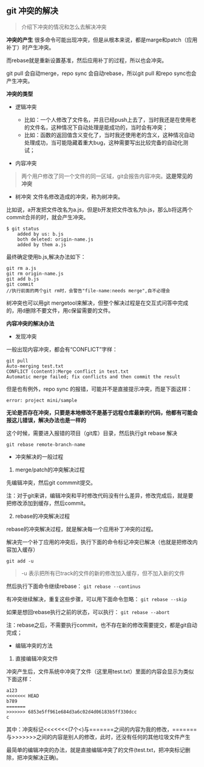 ## git 冲突的解决

> 介绍下冲突的情况和怎么去解决冲突

**冲突的产生**
很多命令可能出现冲突，但是从根本来说，都是marge和patch（应用补丁）时产生冲突。

而rebase就是重新设置基准，然后应用补丁的过程，所以也会冲突。

git pull 会自动merge，repo sync 会自动rebase，所以git pull 和repo sync也会产生冲突。

**冲突的类型**
- 逻辑冲突
    - 比如：一个人修改了文件名，并且已经push上去了，当时我还是在使用老的文件名，这种情况下自动处理是能成功的，当时会有冲突；
    - 比如：函数的返回值含义变化了，当时我还使用老的含义，这种情况自动处理成功，当可能隐藏着重大bug，这种需要写出比较完备的自动化测试；
    
- 内容冲突
> 两个用户修改了同一个文件的同一区域，git会报告内容冲突。**这是常见的冲突**

- 树冲突
文件名修改造成的冲突，称为树冲突。

比如说，a开发把文件改名为a.js，但是b开发把文件改名为b.js，那么b将这两个commit合并的时，就会产生冲突。

```
$ git status
    added by us: b.js
    both deleted: origin-name.js
    added by them a.js
```
最终确定使用b.js,解决办法如下：

```
git rm a.js
git rm origin-name.js
git add b.js
git commit
//执行前面的两个git rm时，会警告"file-name:needs merge",自不必理会
```
树冲突也可以用git mergetool来解决，但整个解决过程是在交互式问答中完成的，用d删除不要文件，用c保留需要的文件。

**内容冲突的解决办法**

- 发现冲突

一般出现内容冲突，都会有“CONFLICT”字样：

```
git pull
Auto-merging test.txt
CONFLICT (content):Merge conflict in test.txt
Automatic merge failed; fix conflicts and then commit the result
```

但是也有例外，repo sync 的报错，可能并不是直接提示冲突，而是下面这样：

```
error: project mini/sample
```
**无论是否存在冲突，只要是本地修改不是基于远程仓库最新的代码，他都有可能会报这儿错误，解决办法也是一样的**

这个时候，需要进入报错的项目（git库）目录，然后执行git rebase 解决

```
git rebase remote-branch-name
```
- 冲突解决的一般过程

1. merge/patch的冲突解决过程

先编辑冲突，然后git commmit提交。

注：对于git来讲，编辑冲突和平时修改代码没有什么差异，修改完成后，就是要把修改添加到缓存，然后commit。

2. rebase的冲突解决过程

rebase的冲突解决过程，就是解决每一个应用补丁冲突的过程。

解决完一个补丁应用的冲突后，执行下面的命令标记冲突已解决（也就是把修改内容加入缓存）

`git add -u`

> -u 表示把所有已track的文件的新的修改加入缓存，但不加入新的文件

然后执行下面命令继续rebase：
`git rebase --continus`

有冲突继续解决，重复这些步骤，可以用下面命令忽略：
`git rebase --skip`

如果是想回rebase执行之前的状态，可以执行：
`git rebase --abort`

注：rebase之后，不需要执行commit，也不存在新的修改需要提交，都是git自动完成；

- 编辑冲突的方法

1. 直接编辑冲突文件

冲突产生后，文件系统中冲突了文件（这里用test.txt）里面的内容会显示为类似下面这样：

```
a123
<<<<<<< HEAD
b789
=======
>>>>>>> 6853e5ff961e684d3a6c02d4d06183b5ff330dcc
c
```
其中：冲突标记<<<<<<<(7个<)与=======之间的内容为我的修改，=======与>>>>>>>之间的内容是别人的修改，此时，还没有任何的其他垃圾文件产生

最简单的编辑冲突的办法，就是直接编辑冲突了的文件(test.txt，把冲突标记删除，把冲突解决正确)。






